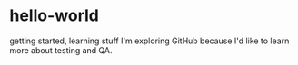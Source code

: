 # hello-world
getting started, learning stuff 
I'm exploring GitHub because I'd like to learn more about testing and QA.
